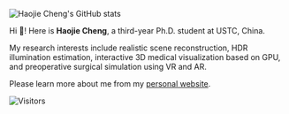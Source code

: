 <!--
**AplusX/AplusX** is a ✨ _special_ ✨ repository because its `README.md` (this file) appears on your GitHub profile.

Here are some ideas to get you started:

- 🔭 I’m currently working on ...
- 🌱 I’m currently learning ...
- 👯 I’m looking to collaborate on ...
- 🤔 I’m looking for help with ...
- 💬 Ask me about ...
- 📫 How to reach me: ...
- 😄 Pronouns: ...
- ⚡ Fun fact: ...
-->

![Haojie Cheng's GitHub stats](https://github-readme-stats.vercel.app/api?username=AplusX&show_icons=true&theme=radical)

Hi 👋! Here is **Haojie Cheng**, a third-year Ph.D. student at USTC, China. 

My research interests include realistic scene reconstruction, HDR illumination estimation, interactive 3D medical visualization based on GPU, and preoperative surgical simulation using VR and AR.

Please learn more about me from my [personal website](https://aplusx.github.io/).

![Visitors](https://visitor-badge.laobi.icu/badge?page_id=AplusX) 

